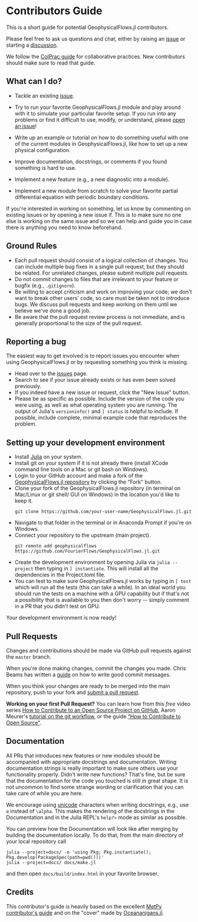 # Contributors Guide

This is a short guide for potential GeophysicalFlows.jl contributors.

Please feel free to ask us questions and chat, either by raising an [issue](https://github.com/FourierFlows/GeophysicalFlows.jl/issues) or starting a [discussion](https://github.com/FourierFlows/GeophysicalFlows.jl/discussions).

We follow the [ColPrac guide](https://github.com/SciML/ColPrac) for collaborative practices. 
New contributors should make sure to read that guide.

## What can I do?

* Tackle an existing [issue](https://github.com/FourierFlows/GeophysicalFlows.jl/issues).

* Try to run your favorite GeophysicalFlows.jl module and play around with it to simulate 
  your particular favorite setup. If you run into any problems or find it difficult
  to use, modify, or understand, please [open an issue](https://github.com/FourierFlows/GeophysicalFlows.jl/issues)!

* Write up an example or tutorial on how to do something useful with one of the current modules
  in GeophysicalFlows.jl, like how to set up a new physical configuration.

* Improve documentation, docstrings, or comments if you found something is hard to use.

* Implement a new feature (e.g., a new diagnostic into a module).

* Implement a new module from scratch to solve your favorite partial differential equation with
  periodic boundary conditions.

If you're interested in working on something, let us know by commenting on
existing issues or by opening a new issue if. This is to make sure no one else
is working on the same issue and so we can help and guide you in case there
is anything you need to know beforehand.

## Ground Rules

* Each pull request should consist of a logical collection of changes. You can
  include multiple bug fixes in a single pull request, but they should be related.
  For unrelated changes, please submit multiple pull requests.
* Do not commit changes to files that are irrelevant to your feature or bugfix
  (e.g., `.gitignore`).
* Be willing to accept criticism and work on improving your code; we don't want
  to break other users' code, so care must be taken not to introduce bugs. We
  discuss pull requests and keep working on them until we believe we've done a
  good job.
* Be aware that the pull request review process is not immediate, and is
  generally proportional to the size of the pull request.

## Reporting a bug

The easiest way to get involved is to report issues you encounter when using GeophysicalFlows.jl 
or by requesting something you think is missing.

* Head over to the [issues](https://github.com/FourierFlows/GeophysicalFlows.jl/issues) page.
* Search to see if your issue already exists or has even been solved previously.
* If you indeed have a new issue or request, click the "New Issue" button.
* Please be as specific as possible. Include the version of the code you were using, as
  well as what operating system you are running. The output of Julia's `versioninfo()`
  and `] status` is helpful to include. If possible, include complete, minimal example
  code that reproduces the problem.

## Setting up your development environment

* Install [Julia](https://julialang.org/) on your system.
* Install git on your system if it is not already there (install XCode command line tools on
  a Mac or git bash on Windows).
* Login to your GitHub account and make a fork of the
  [GeophysicalFlows.jl repository](https://github.com/FourierFlows/GeophysicalFlows.jl) by
  clicking the "Fork" button.
* Clone your fork of the GeophysicalFlows.jl repository (in terminal on Mac/Linux or git shell/
  GUI on Windows) in the location you'd like to keep it.
  ```
  git clone https://github.com/your-user-name/GeophysicalFlows.jl.git
  ```
* Navigate to that folder in the terminal or in Anaconda Prompt if you're on Windows.
* Connect your repository to the upstream (main project).
  ```
  git remote add geophysicalflows https://github.com/FourierFlows/GeophysicalFlows.jl.git
  ```
* Create the development environment by opening Julia via `julia --project` then
  typing in `] instantiate`. This will install all the dependencies in the Project.toml
  file.
* You can test to make sure GeophysicalFlows.jl works by typing in `] test` which will run all
  the tests (this can take a while). In an ideal world you should run the tests on a machine
  with a GPU capability but if that's not a possibility that is available to you then don't 
  worry -- simply comment in a PR that you didn't test on GPU.

Your development environment is now ready!

## Pull Requests

Changes and contributions should be made via GitHub pull requests against the ``master`` branch.

When you're done making changes, commit the changes you made. Chris Beams has written 
a [guide](https://chris.beams.io/posts/git-commit/) on how to write good commit messages.

When you think your changes are ready to be merged into the main repository,
push to your fork and [submit a pull request](https://github.com/FourierFlows/GeophysicalFlows.jl/compare/).

**Working on your first Pull Request?** You can learn how from this _free_ video series
[How to Contribute to an Open Source Project on GitHub](https://egghead.io/courses/how-to-contribute-to-an-open-source-project-on-github), Aaron Meurer's [tutorial on the git workflow](https://www.asmeurer.com/git-workflow/), 
or the guide [“How to Contribute to Open Source"](https://opensource.guide/how-to-contribute/).

## Documentation

All PRs that introduces new features or new modules should be accompanied with appropriate 
docstrings and documentation. Writing documentation strings is really important to make sure 
others use your functionality properly. Didn't write new functions? That's fine, but be sure 
that the documentation for the code you touched is still in great shape. It is not uncommon 
to find some strange wording or clarification that you can take care of while you are here.

We encourage using [unicode](https://docs.julialang.org/en/v1/manual/unicode-input/) characters 
when writing docstrings, e.g., use `α` instead of `\alpha`. This makes the rendering of the 
docstrings in the Documentation and in the Julia REPL's `help?>` mode as similar as possible.

You can preview how the Documentation will look like after merging by building the documentation 
locally. To do that, from the main directory of your local repository call

```
julia --project=docs/ -e 'using Pkg; Pkg.instantiate(); Pkg.develop(PackageSpec(path=pwd()))'
julia --project=docs/ docs/make.jl
```
 
and then open `docs/build/index.html` in your favorite browser.

## Credits

This contributor's guide is heavily based on the excellent [MetPy contributor's guide](https://github.com/Unidata/MetPy/blob/master/CONTRIBUTING.md) and on the "cover" made by [Oceananigans.jl](https://clima.github.io/OceananigansDocumentation/stable/contributing/).
